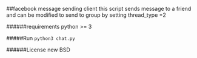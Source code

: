 ##facebook message sending client
this script sends message to a friend
and can be modified to send to group by setting thread_type =2 

######requirements 
python >= 3

#####Run
```python3 chat.py```

######License
 new BSD

